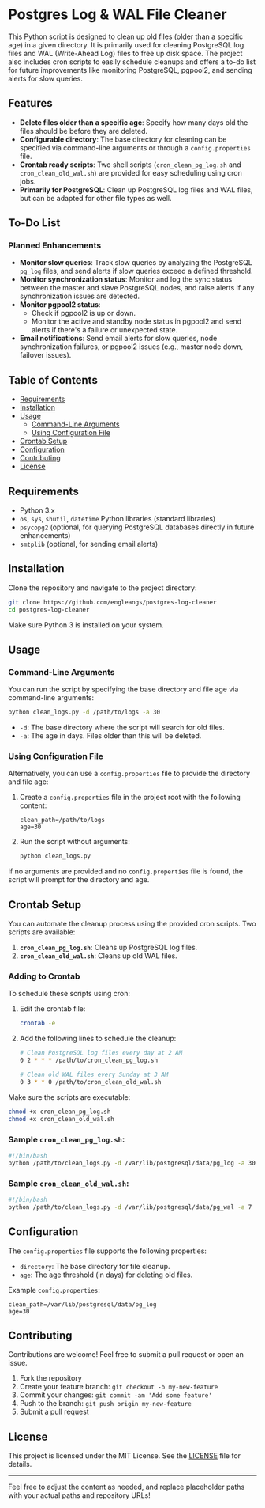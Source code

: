 # Postgres Log & WAL File Cleaner

This Python script is designed to clean up old files (older than a specific age) in a given directory. It is primarily used for cleaning PostgreSQL log files and WAL (Write-Ahead Log) files to free up disk space. The project also includes cron scripts to easily schedule cleanups and offers a to-do list for future improvements like monitoring PostgreSQL, pgpool2, and sending alerts for slow queries.

## Features
- **Delete files older than a specific age**: Specify how many days old the files should be before they are deleted.
- **Configurable directory**: The base directory for cleaning can be specified via command-line arguments or through a `config.properties` file.
- **Crontab ready scripts**: Two shell scripts (`cron_clean_pg_log.sh` and `cron_clean_old_wal.sh`) are provided for easy scheduling using cron jobs.
- **Primarily for PostgreSQL**: Clean up PostgreSQL log files and WAL files, but can be adapted for other file types as well.

## To-Do List

### Planned Enhancements
- **Monitor slow queries**: Track slow queries by analyzing the PostgreSQL `pg_log` files, and send alerts if slow queries exceed a defined threshold.
- **Monitor synchronization status**: Monitor and log the sync status between the master and slave PostgreSQL nodes, and raise alerts if any synchronization issues are detected.
- **Monitor pgpool2 status**:
    - Check if pgpool2 is up or down.
    - Monitor the active and standby node status in pgpool2 and send alerts if there's a failure or unexpected state.
- **Email notifications**: Send email alerts for slow queries, node synchronization failures, or pgpool2 issues (e.g., master node down, failover issues).

## Table of Contents
- [Requirements](#requirements)
- [Installation](#installation)
- [Usage](#usage)
    - [Command-Line Arguments](#command-line-arguments)
    - [Using Configuration File](#using-configuration-file)
- [Crontab Setup](#crontab-setup)
- [Configuration](#configuration)
- [Contributing](#contributing)
- [License](#license)

## Requirements
- Python 3.x
- `os`, `sys`, `shutil`, `datetime` Python libraries (standard libraries)
- `psycopg2` (optional, for querying PostgreSQL databases directly in future enhancements)
- `smtplib` (optional, for sending email alerts)

## Installation
Clone the repository and navigate to the project directory:

```bash
git clone https://github.com/engleangs/postgres-log-cleaner
cd postgres-log-cleaner
```

Make sure Python 3 is installed on your system.

## Usage

### Command-Line Arguments

You can run the script by specifying the base directory and file age via command-line arguments:

```bash
python clean_logs.py -d /path/to/logs -a 30
```

- `-d`: The base directory where the script will search for old files.
- `-a`: The age in days. Files older than this will be deleted.

### Using Configuration File

Alternatively, you can use a `config.properties` file to provide the directory and file age:

1. Create a `config.properties` file in the project root with the following content:

   ```
   clean_path=/path/to/logs
   age=30
   ```

2. Run the script without arguments:

   ```bash
   python clean_logs.py
   ```

If no arguments are provided and no `config.properties` file is found, the script will prompt for the directory and age.

## Crontab Setup

You can automate the cleanup process using the provided cron scripts. Two scripts are available:

1. **`cron_clean_pg_log.sh`**: Cleans up PostgreSQL log files.
2. **`cron_clean_old_wal.sh`**: Cleans up old WAL files.

### Adding to Crontab

To schedule these scripts using cron:

1. Edit the crontab file:
   ```bash
   crontab -e
   ```

2. Add the following lines to schedule the cleanup:

   ```bash
   # Clean PostgreSQL log files every day at 2 AM
   0 2 * * * /path/to/cron_clean_pg_log.sh

   # Clean old WAL files every Sunday at 3 AM
   0 3 * * 0 /path/to/cron_clean_old_wal.sh
   ```

Make sure the scripts are executable:
```bash
chmod +x cron_clean_pg_log.sh
chmod +x cron_clean_old_wal.sh
```

### Sample `cron_clean_pg_log.sh`:

```bash
#!/bin/bash
python /path/to/clean_logs.py -d /var/lib/postgresql/data/pg_log -a 30
```

### Sample `cron_clean_old_wal.sh`:

```bash
#!/bin/bash
python /path/to/clean_logs.py -d /var/lib/postgresql/data/pg_wal -a 7
```

## Configuration

The `config.properties` file supports the following properties:

- `directory`: The base directory for file cleanup.
- `age`: The age threshold (in days) for deleting old files.

Example `config.properties`:

```properties
clean_path=/var/lib/postgresql/data/pg_log
age=30
```

## Contributing

Contributions are welcome! Feel free to submit a pull request or open an issue.

1. Fork the repository
2. Create your feature branch: `git checkout -b my-new-feature`
3. Commit your changes: `git commit -am 'Add some feature'`
4. Push to the branch: `git push origin my-new-feature`
5. Submit a pull request

## License

This project is licensed under the MIT License. See the [LICENSE](LICENSE) file for details.

---

Feel free to adjust the content as needed, and replace placeholder paths with your actual paths and repository URLs!